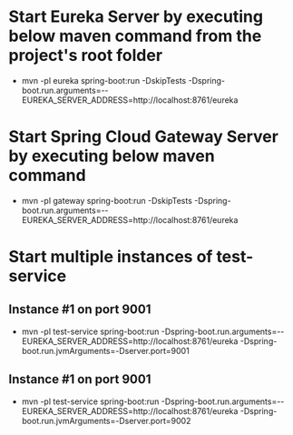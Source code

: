 # Start Eureka Server by executing below maven command from the project's root folder

- mvn -pl eureka spring-boot:run -DskipTests -Dspring-boot.run.arguments=--EUREKA_SERVER_ADDRESS=http://localhost:8761/eureka

# Start Spring Cloud Gateway Server by executing below maven command

- mvn -pl gateway spring-boot:run -DskipTests -Dspring-boot.run.arguments=--EUREKA_SERVER_ADDRESS=http://localhost:8761/eureka

# Start multiple instances of test-service 

## Instance #1 on port 9001

- mvn -pl test-service spring-boot:run -Dspring-boot.run.arguments=--EUREKA_SERVER_ADDRESS=http://localhost:8761/eureka -Dspring-boot.run.jvmArguments=-Dserver.port=9001

## Instance #1 on port 9001

- mvn -pl test-service spring-boot:run -Dspring-boot.run.arguments=--EUREKA_SERVER_ADDRESS=http://localhost:8761/eureka -Dspring-boot.run.jvmArguments=-Dserver.port=9002


